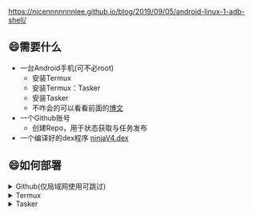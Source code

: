 ﻿
<https://nicennnnnnnlee.github.io/blog/2019/09/05/android-linux-1-adb-shell/>  

## :smile:需要什么  
+ 一台Android手机(可不必root)   
    + 安装Termux
    + 安装Termux：Tasker
    + 安装Tasker
    + 不咋会的可以看看前面的[博文](https://nICEnnnnnnnLee.github.io/blog/2019/09/07/android-linux-3/)  
+ 一个Github账号  
    + 创建Repo，用于状态获取与任务发布  
+ 一个编译好的dex程序 [ninjaV4.dex](https://github.com/nICEnnnnnnnLee/NinjaV4/releases)

## :smile:如何部署  
<details>
<summary>Github(仅局域网使用可跳过)</summary>


+ 新建一个用于鉴权的token  [配置Token](https://github.com/settings/tokens)  
+ 新建一个Repo(可以是私有),例如`AbcTest`
+ 为了方便识别在线设备，添加对MAC地址的备注，如`online-devices/remarks.txt`  
```
2b:2b:2b:2b:2b:2b 我的PC
2b:2b:2b:2b:2b:2c 我的手机
```
</details>


<details>
<summary>Termux</summary>


+ 安装  
主要的问题是，熄屏以后，定时器不能很好地工作。  
因此，引入了Tasker，目的是定时运行curl一些路径。  
更详细的请访问[博客](https://nICEnnnnnnnLee.github.io/blog/2019/09/17/android-linux-8/)
```
wget -O install.sh https://gitee.com/NiceLeee/NinjaV4/raw/master/auto-install/install.sh
bash install.sh
```

+ 运行  
```
bash ~/run_ninjaV4.sh
```
</details>
 
<details>
<summary>Tasker</summary>


+ 周期性触发WiFi状态上传
    + Tasker添加任务
    + 弹出对话框，选择插件
    + 弹出对话框，选择termux:task
    + 弹出对话框，选择脚本wifi_status_upload.sh
    + 建议每30分钟触发一次
    
+ 周期性触发云端命令获取并执行
    + Tasker添加任务
    + 弹出对话框，选择插件
    + 弹出对话框，选择termux:task
    + 弹出对话框，选择脚本get_command_and_run.sh
    + 建议每5分钟触发一次
</details>

